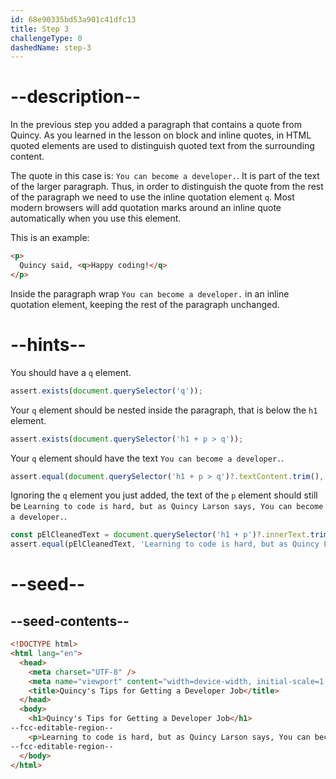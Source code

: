 ```yaml
---
id: 68e90335bd53a901c41dfc13
title: Step 3
challengeType: 0
dashedName: step-3
---
```


# --description--

In the previous step you added a paragraph that contains a quote from Quincy. As you learned in the lesson on block and inline quotes, in HTML quoted elements are used to distinguish quoted text from the surrounding content.

The quote in this case is: `You can become a developer.`. It is part of the text of the larger paragraph. Thus, in order to distinguish the quote from the rest of the paragraph we need to use the inline quotation element `q`. Most modern browsers will add quotation marks around an inline quote automatically when you use this element.

This is an example: 

```html
<p>
  Quincy said, <q>Happy coding!</q>
</p>
```

Inside the paragraph wrap `You can become a developer.` in an inline quotation element, keeping the rest of the paragraph unchanged.

# --hints--

You should have a `q` element.

```js
assert.exists(document.querySelector('q'));
```

Your `q` element should be nested inside the paragraph, that is below the `h1` element.

```js
assert.exists(document.querySelector('h1 + p > q'));
```

Your `q` element should have the text `You can become a developer.`.

```js
assert.equal(document.querySelector('h1 + p > q')?.textContent.trim(), 'You can become a developer.');
```

Ignoring the `q` element you just added, the text of the `p` element should still be `Learning to code is hard, but as Quincy Larson says, You can become a developer.`.

```js
const pElCleanedText = document.querySelector('h1 + p')?.innerText.trim().replace(/ {2,}/g, ' ');
assert.equal(pElCleanedText, 'Learning to code is hard, but as Quincy Larson says, You can become a developer.');
```

# --seed--

## --seed-contents--

```html
<!DOCTYPE html>
<html lang="en">
  <head>
    <meta charset="UTF-8" />
    <meta name="viewport" content="width=device-width, initial-scale=1.0" />
    <title>Quincy's Tips for Getting a Developer Job</title>
  </head>
  <body>
    <h1>Quincy's Tips for Getting a Developer Job</h1>
--fcc-editable-region--
    <p>Learning to code is hard, but as Quincy Larson says, You can become a developer.</p>
--fcc-editable-region--
  </body>
</html>
```
